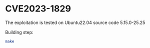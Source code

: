 # CVE2023-1829

The exploitation is tested on Ubuntu22.04 source code 5.15.0-25.25 

Building step:
```bash
make 
```
